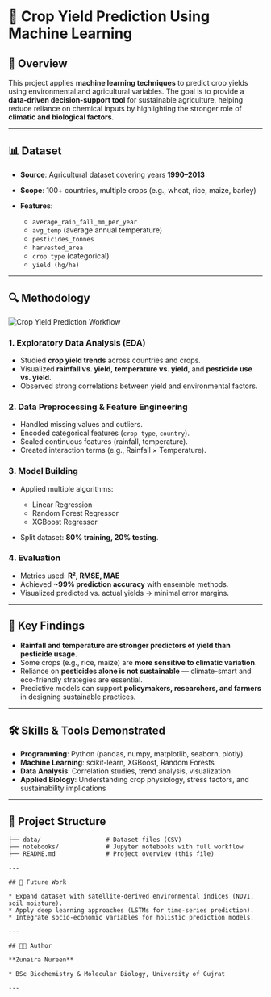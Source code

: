 
# 🌾 Crop Yield Prediction Using Machine Learning

## 📌 Overview

This project applies **machine learning techniques** to predict crop yields using environmental and agricultural variables. The goal is to provide a **data-driven decision-support tool** for sustainable agriculture, helping reduce reliance on chemical inputs by highlighting the stronger role of **climatic and biological factors**.

---

## 📊 Dataset

* **Source**: Agricultural dataset covering years **1990–2013**
* **Scope**: 100+ countries, multiple crops (e.g., wheat, rice, maize, barley)
* **Features**:

  * `average_rain_fall_mm_per_year`
  * `avg_temp` (average annual temperature)
  * `pesticides_tonnes`
  * `harvested_area`
  * `crop type` (categorical)
  * `yield (hg/ha)`

---

## 🔍 Methodology

![Crop Yield Prediction Workflow](pic/crop_workflow.png)

### 1. **Exploratory Data Analysis (EDA)**

* Studied **crop yield trends** across countries and crops.
* Visualized **rainfall vs. yield**, **temperature vs. yield**, and **pesticide use vs. yield**.
* Observed strong correlations between yield and environmental factors.

### 2. **Data Preprocessing & Feature Engineering**

* Handled missing values and outliers.
* Encoded categorical features (`crop type`, `country`).
* Scaled continuous features (rainfall, temperature).
* Created interaction terms (e.g., Rainfall × Temperature).

### 3. **Model Building**

* Applied multiple algorithms:

  * Linear Regression
  * Random Forest Regressor
  * XGBoost Regressor
* Split dataset: **80% training, 20% testing**.

### 4. **Evaluation**

* Metrics used: **R², RMSE, MAE**
* Achieved **\~99% prediction accuracy** with ensemble methods.
* Visualized predicted vs. actual yields → minimal error margins.

---

## 🌱 Key Findings

* **Rainfall and temperature are stronger predictors of yield than pesticide usage.**
* Some crops (e.g., rice, maize) are **more sensitive to climatic variation**.
* Reliance on **pesticides alone is not sustainable** — climate-smart and eco-friendly strategies are essential.
* Predictive models can support **policymakers, researchers, and farmers** in designing sustainable practices.

---

## 🛠 Skills & Tools Demonstrated

* **Programming**: Python (pandas, numpy, matplotlib, seaborn, plotly)
* **Machine Learning**: scikit-learn, XGBoost, Random Forests
* **Data Analysis**: Correlation studies, trend analysis, visualization
* **Applied Biology**: Understanding crop physiology, stress factors, and sustainability implications

---

## 📂 Project Structure

```
├── data/                  # Dataset files (CSV)  
├── notebooks/             # Jupyter notebooks with full workflow  
├── README.md              # Project overview (this file)

---

## 🎯 Future Work

* Expand dataset with satellite-derived environmental indices (NDVI, soil moisture).
* Apply deep learning approaches (LSTMs for time-series prediction).
* Integrate socio-economic variables for holistic prediction models.

---

## 👩‍🔬 Author

**Zunaira Nureen**

* BSc Biochemistry & Molecular Biology, University of Gujrat

---


